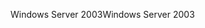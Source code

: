 <span data-ttu-id="f4d67-101">Windows Server 2003</span><span class="sxs-lookup"><span data-stu-id="f4d67-101">Windows Server 2003</span></span>